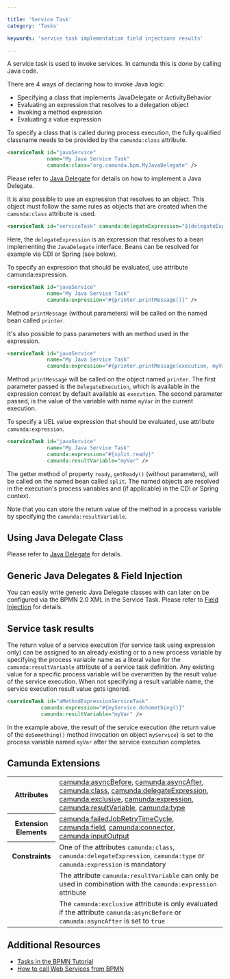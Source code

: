 ```yaml
---

title: 'Service Task'
category: 'Tasks'

keywords: 'service task implementation field injections results'

---
```



A service task is used to invoke services. In camunda this is done by calling Java code.

<div data-bpmn-symbol="servicetask" data-bpmn-symbol-name="Service Task"></div>

There are 4 ways of declaring how to invoke Java logic:

* Specifying a class that implements JavaDelegate or ActivityBehavior
* Evaluating an expression that resolves to a delegation object
* Invoking a method expression
* Evaluating a value expression

To specify a class that is called during process execution, the fully qualified classname needs to be provided by the `camunda:class` attribute.

```xml
<serviceTask id="javaService"
             name="My Java Service Task"
             camunda:class="org.camunda.bpm.MyJavaDelegate" />
```

Please refer to [Java Delegate](ref:/guides/user-guide/#process-engine-delegation-code-java-delegate) for details on how to implement a Java Delegate.

It is also possible to use an expression that resolves to an object. This object must follow the same rules as objects that are created when the `camunda:class` attribute is used.

```xml
<serviceTask id="serviceTask" camunda:delegateExpression="${delegateExpressionBean}" />
```
Here, the	`delegateExpression` is an expression that resolves to a bean implementing the `JavaDelegate` interface. Beans can be resolved for example via CDI or Spring (see below).

To specify an expression that should be evaluated, use attribute <class>camunda:expression</class>.

```xml
<serviceTask id="javaService"
             name="My Java Service Task"
             camunda:expression="#{printer.printMessage()}" />
```

Method `printMessage` (without parameters) will be called on the named bean called `printer`.

It's also possible to pass parameters with an method used in the expression.

```xml
<serviceTask id="javaService"
             name="My Java Service Task"
             camunda:expression="#{printer.printMessage(execution, myVar)}" />
```

Method `printMessage` will be called on the object named `printer`. The first parameter passed is the	`DelegateExecution`, which is available in the expression context by default available as `execution`. The second parameter passed, is the value of the variable with name `myVar` in the current execution.

To specify a UEL value expression that should be evaluated, use attribute `camunda:expression`.

```xml
<serviceTask id="javaService"
             name="My Java Service Task"
             camunda:expression="#{split.ready}"
             camunda:resultVariable="myVar" />
```
The getter method of property `ready`,	`getReady()`	(without parameters), will be called on the named bean called `split`. The named objects are resolved in the execution's process variables	and (if applicable) in the CDI or Spring context.

Note that you can store the return value of the method in a process variable by specifying the `camunda:resultVariable`.

## Using Java Delegate Class

Please refer to [Java Delegate](ref:/guides/user-guide/#process-engine-delegation-code-java-delegate) for details.

## Generic Java Delegates & Field Injection

You can easily write generic Java Delegate classes with can later on be configured via the BPMN 2.0 XML in the Service Task. Please refer to [Field Injection](ref:/guides/user-guide/#process-engine-delegation-code-field-injection) for details.

## Service task results

The return value of a service execution (for service task using expression only) can be assigned to an already existing or to a new process variable by specifying the process variable name as a literal value for the `camunda:resultVariable` attribute of a service task definition. Any existing value for a specific process variable will be overwritten by the result value of the service execution. When not specifying a result variable name, the service execution result value gets ignored.

```xml
<serviceTask id="aMethodExpressionServiceTask"
           camunda:expression="#{myService.doSomething()}"
           camunda:resultVariable="myVar" />
```

In the example above, the result of the service execution (the return value of the `doSomething()` method invocation on object `myService`) is set to the process variable named `myVar` after the service execution completes.

## Camunda Extensions

<table class="table table-striped">
  <tr>
    <th>Attributes</th>
    <td>
      <a href="ref:#custom-extensions-camunda-extension-attributes-camundaasyncbefore">camunda:asyncBefore</a>,
      <a href="ref:#custom-extensions-camunda-extension-attributes-camundaasyncafter">camunda:asyncAfter</a>,
      <a href="ref:#custom-extensions-camunda-extension-attributes-camundaclass">camunda:class</a>,
      <a href="ref:#custom-extensions-camunda-extension-attributes-camundadelegateexpression">camunda:delegateExpression</a>,
      <a href="ref:#custom-extensions-camunda-extension-attributes-camundaexclusive">camunda:exclusive</a>,
      <a href="ref:#custom-extensions-camunda-extension-attributes-camundaexpression">camunda:expression</a>,
      <a href="ref:#custom-extensions-camunda-extension-attributes-camundaresultvariable">camunda:resultVariable</a>,
      <a href="ref:#custom-extensions-camunda-extension-attributes-camundatype">camunda:type</a>
    </td>
  </tr>
  <tr>
    <th>Extension Elements</th>
    <td>
      <a href="ref:#custom-extensions-camunda-extension-elements-camundafailedjobretrytimecycle">camunda:failedJobRetryTimeCycle</a>,
      <a href="ref:#custom-extensions-camunda-extension-elements-camundafield">camunda:field</a>,
      <a href="ref:#custom-extensions-camunda-extension-elements-camundaconnector">camunda:connector</a>,
      <a href="ref:#custom-extensions-camunda-extension-elements-camundainputoutput">camunda:inputOutput</a>
    </td>
  </tr>
  <tr>
    <th>Constraints</th>
    <td>
      One of the attributes <code>camunda:class</code>, <code>camunda:delegateExpression</code>,
      <code>camunda:type</code> or <code>camunda:expression</code> is mandatory
    </td>
  </tr>
  <tr>
    <td></td>
    <td>
      The attribute <code>camunda:resultVariable</code> can only be used in combination with the
      <code>camunda:expression</code> attribute
    </td>
  </tr>
  <tr>
    <td></td>
    <td>
      The <code>camunda:exclusive</code> attribute is only evaluated if the attribute
      <code>camunda:asyncBefore</code> or <code>camunda:asyncAfter</code> is set to <code>true</code>
    </td>
  </tr>
</table>


## Additional Resources

* [Tasks in the BPMN Tutorial](http://camunda.org/design/reference.html#!/activities/tasks)
* [How to call Web Services from BPMN](http://www.bpm-guide.de/2010/12/09/how-to-call-a-webservice-from-bpmn/)
